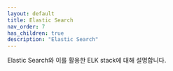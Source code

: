 ```yaml
---
layout: default
title: Elastic Search
nav_order: 7
has_children: true
description: "Elastic Search"
---
```


Elastic Search와 이를 활용한 ELK stack에 대해 설명합니다.